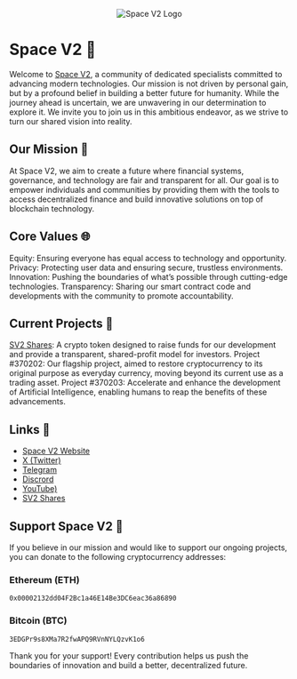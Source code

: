 <p align="center">
  <img src="https://github.com/user-attachments/assets/2abd7fc2-e733-41a0-850a-b90a6f8a97eb" alt="Space V2 Logo" />
</p>



# Space V2 🌌
Welcome to [Space V2](https://spacev2.org/), a community of dedicated specialists committed to advancing modern technologies. Our mission is not driven by personal gain, but by a profound belief in building a better future for humanity. While the journey ahead is uncertain, we are unwavering in our determination to explore it. We invite you to join us in this ambitious endeavor, as we strive to turn our shared vision into reality.

## Our Mission 🚀
At Space V2, we aim to create a future where financial systems, governance, and technology are fair and transparent for all. Our goal is to empower individuals and communities by providing them with the tools to access decentralized finance and build innovative solutions on top of blockchain technology.

## Core Values 🌐
Equity: Ensuring everyone has equal access to technology and opportunity.
Privacy: Protecting user data and ensuring secure, trustless environments.
Innovation: Pushing the boundaries of what’s possible through cutting-edge technologies.
Transparency: Sharing our smart contract code and developments with the community to promote accountability.

## Current Projects 🌱
[SV2 Shares](https://shares.spacev2.org/): A crypto token designed to raise funds for our development and provide a transparent, shared-profit model for investors.
Project #370202: Our flagship project, aimed to restore cryptocurrency to its original purpose as everyday currency, moving beyond its current use as a trading asset.
Project #370203: Accelerate and enhance the development of Artificial Intelligence, enabling humans to reap the benefits of these advancements.

## Links 🔗
 - [Space V2 Website](https://spacev2.org/)
 - [X (Twitter)](https://x.com/space__v2)
 - [Telegram](https://t.me/spacev2)
 - [Discrord](https://discord.gg/9dhExC2T)
 - [YouTube)](https://www.youtube.com/channel/UCTAHLmgnAyPgBQXjkWh-Qjg)
 - [SV2 Shares](https://shares.spacev2.org/)


## Support Space V2 🌌

If you believe in our mission and would like to support our ongoing projects, you can donate to the following cryptocurrency addresses:

### Ethereum (ETH)
`0x00002132dd04F2Bc1a46E14Be3DC6eac36a86890`

### Bitcoin (BTC)
`3EDGPr9s8XMa7R2fwAPQ9RVnNYLQzvK1o6`

Thank you for your support! Every contribution helps us push the boundaries of innovation and build a better, decentralized future.
